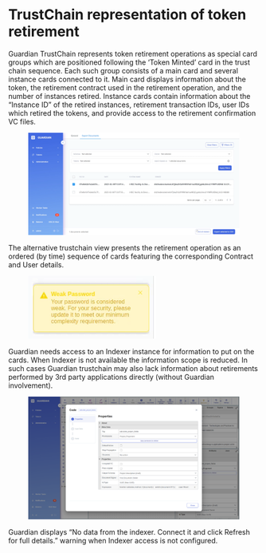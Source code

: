 # TrustChain representation of token retirement

Guardian TrustChain represents token retirement operations as special card groups which are positioned following the ‘Token Minted’ card in the trust chain sequence. Each such group consists of a main card and several instance cards connected to it. Main card displays information about the token, the retirement contract used in the retirement operation, and the number of instances retired. Instance cards contain information about the “Instance ID” of the retired instances, retirement transaction IDs, user IDs which retired the tokens, and provide access to the retirement confirmation VC files.

<figure><img src="../../../.gitbook/assets/image (1) (1) (1).png" alt=""><figcaption></figcaption></figure>

The alternative trustchain view presents the retirement operation as an ordered (by time) sequence of cards featuring the corresponding Contract and User details.

<figure><img src="../../../.gitbook/assets/image (1) (1) (1) (1).png" alt=""><figcaption></figcaption></figure>

Guardian needs access to an Indexer instance for information to put on the cards. When Indexer is not available the information scope is reduced. In such cases Guardian trustchain may also lack information about retirements performed by 3rd party applications directly (without Guardian involvement).

<figure><img src="../../../.gitbook/assets/image (2) (1).png" alt=""><figcaption></figcaption></figure>

Guardian displays “No data from the indexer. Connect it and click Refresh for full details.” warning when Indexer access is not configured.
